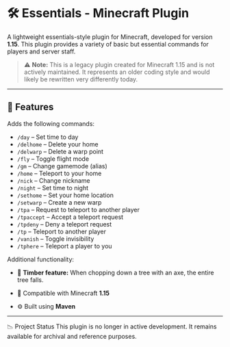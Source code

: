 # 🛠 Essentials - Minecraft Plugin

A lightweight essentials-style plugin for Minecraft, developed for version **1.15**. This plugin provides a variety of basic but essential commands for players and server staff.

> ⚠️ **Note:** This is a legacy plugin created for Minecraft 1.15 and is not actively maintained. It represents an older coding style and would likely be rewritten very differently today.

---

## 🧩 Features

Adds the following commands:

- `/day` – Set time to day  
- `/delhome` – Delete your home  
- `/delwarp` – Delete a warp point  
- `/fly` – Toggle flight mode  
- `/gm` – Change gamemode (alias)  
- `/home` – Teleport to your home  
- `/nick` – Change nickname  
- `/night` – Set time to night  
- `/sethome` – Set your home location  
- `/setwarp` – Create a new warp  
- `/tpa` – Request to teleport to another player  
- `/tpaccept` – Accept a teleport request  
- `/tpdeny` – Deny a teleport request  
- `/tp` – Teleport to another player  
- `/vanish` – Toggle invisibility  
- `/tphere` – Teleport a player to you  

Additional functionality:

- 🌲 **Timber feature:** When chopping down a tree with an axe, the entire tree falls.  

- 🧱 Compatible with Minecraft **1.15**  
- ⚙️ Built using **Maven**

---

📉 Project Status
This plugin is no longer in active development. It remains available for archival and reference purposes.



